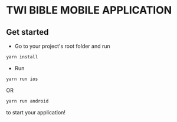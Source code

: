 # TWI BIBLE MOBILE APPLICATION

## Get started

- Go to your project's root folder and run

```bash
yarn install
```

- Run

```bash
yarn run ios
```

OR

```bash
yarn run android
```

to start your application!

